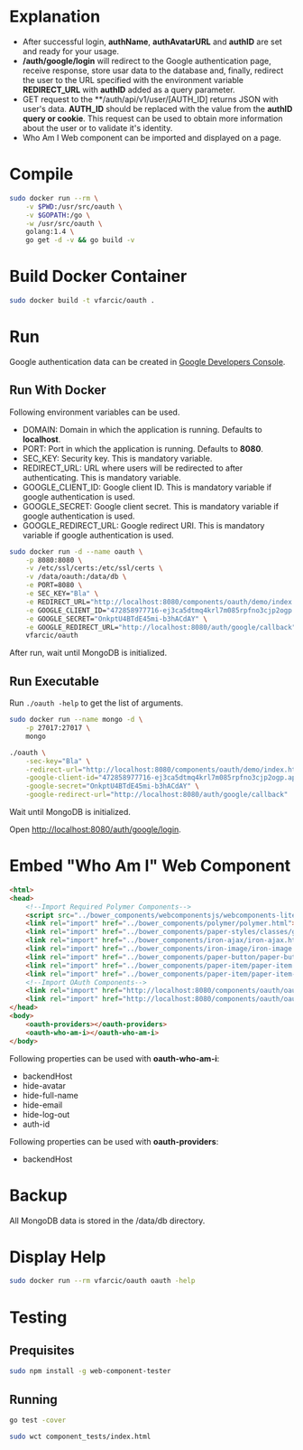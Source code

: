 Explanation
===========

* After successful login, **authName**, **authAvatarURL** and **authID** are set and ready for your usage.
* **/auth/google/login** will redirect to the Google authentication page, receive response, store usar data to the database and, finally, redirect the user to the URL specified with the environment variable **REDIRECT_URL** with **authID** added as a query parameter.
* GET request to the **/auth/api/v1/user/[AUTH_ID] returns JSON with user's data. **AUTH_ID** should be replaced with the value from the **authID query or cookie**. This request can be used to obtain more information about the user or to validate it's identity.
* Who Am I Web component can be imported and displayed on a page.

Compile
=======

```bash
sudo docker run --rm \
	-v $PWD:/usr/src/oauth \
	-v $GOPATH:/go \
	-w /usr/src/oauth \
	golang:1.4 \
	go get -d -v && go build -v
```

Build Docker Container
======================

```bash
sudo docker build -t vfarcic/oauth .
```

Run
===

Google authentication data can be created in [Google Developers Console](https://console.developers.google.com).

Run With Docker
---------------

Following environment variables can be used. 

* DOMAIN: Domain in which the application is running. Defaults to **localhost**.
* PORT: Port in which the application is running. Defaults to **8080**.
* SEC_KEY: Security key. This is mandatory variable.
* REDIRECT_URL: URL where users will be redirected to after authenticating. This is mandatory variable.
* GOOGLE_CLIENT_ID: Google client ID. This is mandatory variable if google authentication is used.
* GOOGLE_SECRET: Google client secret. This is mandatory variable if google authentication is used.
* GOOGLE_REDIRECT_URL: Google redirect URI. This is mandatory variable if google authentication is used.

```bash
sudo docker run -d --name oauth \
	-p 8080:8080 \
	-v /etc/ssl/certs:/etc/ssl/certs \
	-v /data/oauth:/data/db \
	-e PORT=8080 \
	-e SEC_KEY="Bla" \
	-e REDIRECT_URL="http://localhost:8080/components/oauth/demo/index.html" \
	-e GOOGLE_CLIENT_ID="472858977716-ej3ca5dtmq4krl7m085rpfno3cjp2ogp.apps.googleusercontent.com" \
	-e GOOGLE_SECRET="OnkptU4BTdE45mi-b3hACdAY" \
	-e GOOGLE_REDIRECT_URL="http://localhost:8080/auth/google/callback" \
	vfarcic/oauth
```

After run, wait until MongoDB is initialized.

Run Executable
--------------

Run `./oauth -help` to get the list of arguments.

```bash
sudo docker run --name mongo -d \
	-p 27017:27017 \
	mongo

./oauth \
	-sec-key="Bla" \
	-redirect-url="http://localhost:8080/components/oauth/demo/index.html" \
	-google-client-id="472858977716-ej3ca5dtmq4krl7m085rpfno3cjp2ogp.apps.googleusercontent.com" \
	-google-secret="OnkptU4BTdE45mi-b3hACdAY" \
	-google-redirect-url="http://localhost:8080/auth/google/callback"
```

Wait until MongoDB is initialized.

Open [http://localhost:8080/auth/google/login](http://localhost:8080/auth/google/login).

Embed "Who Am I" Web Component
==============================

```html
<html>
<head>
	<!--Import Required Polymer Components-->
    <script src="../bower_components/webcomponentsjs/webcomponents-lite.min.js"></script>
    <link rel="import" href="../bower_components/polymer/polymer.html">
    <link rel="import" href="../bower_components/paper-styles/classes/global.html">
    <link rel="import" href="../bower_components/iron-ajax/iron-ajax.html">
    <link rel="import" href="../bower_components/iron-image/iron-image.html">
    <link rel="import" href="../bower_components/paper-button/paper-button.html">
    <link rel="import" href="../bower_components/paper-item/paper-item.html">
    <link rel="import" href="../bower_components/paper-item/paper-item-body.html">
    <!--Import OAuth Components-->
	<link rel="import" href="http://localhost:8080/components/oauth/oauth-who-am-i.html">
	<link rel="import" href="http://localhost:8080/components/oauth/oauth-providers.html">
</head>
<body>
	<oauth-providers></oauth-providers>
	<oauth-who-am-i></oauth-who-am-i>
</body>
```

Following properties can be used with **oauth-who-am-i**:

* backendHost
* hide-avatar
* hide-full-name
* hide-email
* hide-log-out
* auth-id

Following properties can be used with **oauth-providers**:

* backendHost

Backup
======

All MongoDB data is stored in the /data/db directory.


Display Help
============

```bash
sudo docker run --rm vfarcic/oauth oauth -help
```

Testing
=======

Prequisites
-----------

```bash
sudo npm install -g web-component-tester
```

Running
-------

```bash
go test -cover

sudo wct component_tests/index.html
```